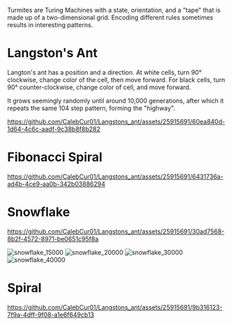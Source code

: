 Turmites are Turing Machines with a state, orientation, and a "tape" that is made up of a two-dimensional grid. Encoding different rules sometimes results in interesting patterns.
# Langston's Ant

Langton's ant has a position and a direction. At white cells, turn 90° clockwise, change color of the cell, then move forward.
For black cells, turn 90° counter-clockwise, change color of cell, and move forward.


It grows seemingly randomly until around 10,000 generations, after which it repeats the same 104 step pattern, forming 
the "highway".


https://github.com/CalebCur01/Langstons_ant/assets/25915691/60ea840d-1d64-4c6c-aadf-9c38b8f8b282

# Fibonacci Spiral

https://github.com/CalebCur01/Langstons_ant/assets/25915691/6431736a-ad4b-4ce9-aa0b-342b03886294

# Snowflake


https://github.com/CalebCur01/Langstons_ant/assets/25915691/30ad7568-8b2f-4572-8971-be0651c95f8a

![snowflake_15000](https://github.com/CalebCur01/Langstons_ant/assets/25915691/f13c3b0a-cc6a-4214-a09d-5fae11f15349)
![snowflake_20000](https://github.com/CalebCur01/Langstons_ant/assets/25915691/f945f71e-4110-4733-9833-4f215a96cf18)
![snowflake_30000](https://github.com/CalebCur01/Langstons_ant/assets/25915691/66d9d1ee-4fb5-403e-b5fe-1c5962477434)
![snowflake_40000](https://github.com/CalebCur01/Langstons_ant/assets/25915691/a11de8ef-f9c4-447b-a648-1a4d8d4f3719)


# Spiral


https://github.com/CalebCur01/Langstons_ant/assets/25915691/9b316123-7f9a-4dff-9f08-a1e6f649cb13




